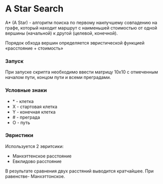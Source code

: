 # A Star Search
A* (A Star) -  алгоритм поиска по первому наилучшему совпадению на графе, который находит маршрут с наименьшей стоимостью от одной вершины (начальной) к другой (целевой, конечной).

Порядок обхода вершин определяется эвристической функцией «расстояние + стоимость» 
### Запуск
При запуске скрипта необходимо ввести матрицу 10х10 с отмеченным началом пути, концом пути и всеми преградами.
### Условные знаки
* \* - клетка
* X - стартовая клетка
* Y - конечная клетка
* \# - преграда
* O - путь
### Эвристики
Используется 2 эвритсики:
* Манхэттенское расстояние
* Евклидово расстояние

В результате сравнения двух расстяний выводится кратчайшее. При равенстве- Манхэттонское. 